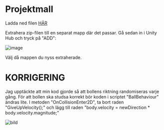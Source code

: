 # Projektmall

Ladda ned filen [HÄR](Breakout.zip)

Extrahera zip-filen till en separat mapp där det passar. Gå sedan in i Unity Hub och tryck på "ADD":

![image](https://user-images.githubusercontent.com/70745846/162635153-0116602f-da5c-460f-8085-ea2b51bb2f2a.png)

Välj då mappen du nyss extraherade.

# KORRIGERING

Jag upptäckte att min kod gjorde så att bollens riktning randomiseras varje gång. För att bollen ska studsa korrekt bör koden i scriptet "BallBehaviour" ändras lite. I metoden "OnCollisionEnter2D", ta bort raden "GiveUpVelocity();" och lägg till raden "body.velocity = newDirection * body.velocity.magnitude;"

![bild](https://user-images.githubusercontent.com/70745846/162725465-1140d1c5-f750-4738-b27d-90eb515495ad.png)

